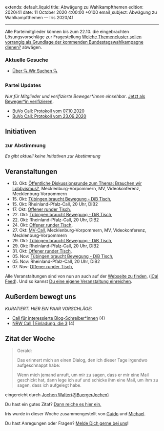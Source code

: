 
extends: default.liquid
title: Abwägung zu Wahlkampfthemen
edition: 2020/41
date: 11 October 2020 4:00:00 +0100
email_subject: Abwägung zu Wahlkampfthemen — Iris 2020/41

---
Alle Parteimitglieder können bis zum 22.10. die eingebrachten Lösungsvorschläge zur Fragestellung [Welche Themencluster sollen vorrangig als Grundlage der kommenden Bundestagswahlkampagne dienen?](https://abstimmen.dib.de/issue/6) abwägen.

### Aktuelle Gesuche

 - [Über 🔍 Wir Suchen 🔍](https://marktplatz.dib.de/t/ueber-wir-suchen/8837)

### Partei Updates

_Nur für Mitglieder und verifizierte Beweger\*innen einsehbar_. [Jetzt als Beweger\*in verifizieren](https://dib.de/bewegerin-werden/).

 - [BuVo Call: Protokoll vom 07.10.2020](https://marktplatz.dib.de/t/buvo-call-protokoll-vom-07-10-2020/35820)
 - [BuVo Call: Protokoll vom 23.09.2020](https://marktplatz.dib.de/t/buvo-call-protokoll-vom-23-09-2020/35522)

## Initiativen

### zur Abstimmung
_Es gibt aktuell keine Initiativen zur Abstimmung_

## Veranstaltungen

 - 13.&nbsp;Okt: [Öffentliche Diskussionsrunde zum Thema: Brauchen wir Lobbyismus?](https://dib.de/veranstaltungen/oeffentliche-diskussionsrunde-zum-thema-brauchen-wir-lobbyismus/), Mecklenburg-Vorpommern, MV, Videokonferenz, Mecklenburg-Vorpommern
 - 15.&nbsp;Okt: [Tübingen braucht Bewegung - DiB Tisch](https://dib.de/veranstaltungen/tuebingen-braucht-bewegung-dib-tisch-2-2020-10-15/), 
 - 15.&nbsp;Okt: Rheinland-Pfalz-Call, 20 Uhr, DiB2
 - 17.&nbsp;Okt: [Offener runder Tisch](https://dib.de/veranstaltungen/offener-runder-tisch-2020-10-17/), 
 - 22.&nbsp;Okt: [Tübingen braucht Bewegung - DiB Tisch](https://dib.de/veranstaltungen/tuebingen-braucht-bewegung-dib-tisch-2-2020-10-22/), 
 - 22.&nbsp;Okt: Rheinland-Pfalz-Call, 20 Uhr, DiB2
 - 24.&nbsp;Okt: [Offener runder Tisch](https://dib.de/veranstaltungen/offener-runder-tisch-2020-10-24/), 
 - 27.&nbsp;Okt: [MV-Call](https://dib.de/veranstaltungen/mv-call/), Mecklenburg-Vorpommern, MV, Videokonferenz, Mecklenburg-Vorpommern
 - 29.&nbsp;Okt: [Tübingen braucht Bewegung - DiB Tisch](https://dib.de/veranstaltungen/tuebingen-braucht-bewegung-dib-tisch-2-2020-10-29/), 
 - 29.&nbsp;Okt: Rheinland-Pfalz-Call, 20 Uhr, DiB2
 - 31.&nbsp;Okt: [Offener runder Tisch](https://dib.de/veranstaltungen/offener-runder-tisch-2020-10-31/), 
 - 05.&nbsp;Nov: [Tübingen braucht Bewegung - DiB Tisch](https://dib.de/veranstaltungen/tuebingen-braucht-bewegung-dib-tisch-2-2020-11-05/), 
 - 05.&nbsp;Nov: Rheinland-Pfalz-Call, 20 Uhr, DiB2
 - 07.&nbsp;Nov: [Offener runder Tisch](https://dib.de/veranstaltungen/offener-runder-tisch-2020-11-07/), 


Alle Veranstaltungen sind von nun an auch auf der [Webseite zu finden](https://dib.de/veranstaltungen/), ([iCal Feed](https://dib.de/?ical=1)). Und so kannst [Du eine eigene Veranstaltung einreichen](https://marktplatz.dib.de/t/eine-veranstaltung-auf-der-webseite-einreichen/21379).


## Außerdem bewegt uns

_KURATIERT. HIER EIN PAAR VORSCHLÄGE:_
 - [Call für interessierte Blog-Schreiber\*innen](https://marktplatz.dib.de/t/call-fuer-interessierte-blog-schreiber-innen/35841) (4)
 - [NRW Call | Einladung, die 3](https://marktplatz.dib.de/t/nrw-call-einladung-die-3/35770) (4)


## Zitat der Woche
<blockquote>
<p>Gerald:</p>
<p>Das erinnert mich an einen Dialog, den ich dieser Tage irgendwo aufgeschnappt habe:</p>
<p>Wenn mich jemand anruft, um mir zu sagen, dass er mir eine Mail geschickt hat, dann lege ich auf und schicke ihm eine Mail, um ihm zu sagen, dass ich aufgelegt habe.</p>
</blockquote>

eingereicht durch [Jochen Walter(@BuergerJochen)](https://marktplatz.dib.de/u/BuergerJochen)


Du hast ein gutes Zitat? [Dann reiche es hier ein.](https://marktplatz.dib.de/t/fortsetzung-lustige-dib-zitate/24431)


Iris wurde in dieser Woche zusammengestellt von [Guido](https://marktplatz.dib.de/u/Guido/) und [Michael](https://marktplatz.dib.de/u/MichaelVoss/).

Du hast Anregungen oder Fragen? [Melde Dich gerne bei uns](https://marktplatz.dib.de/t/neu-iris-die-woechtliche-zusammenfasssung-zum-sonntagsbrunch/10990)!

